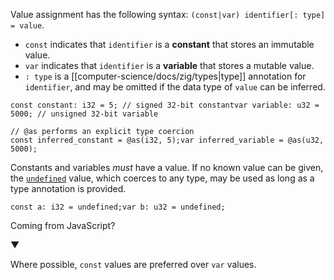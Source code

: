 Value assignment has the following syntax: `(const|var) identifier[: type] = value`.

- `const` indicates that `identifier` is a **constant** that stores an immutable value.
- `var` indicates that `identifier` is a **variable** that stores a mutable value.
- `: type` is a [[computer-science/docs/zig/types|type]] annotation for `identifier`, and may be omitted if the data type of `value` can be inferred.

```zig
const constant: i32 = 5; // signed 32-bit constantvar variable: u32 = 5000; // unsigned 32-bit variable

// @as performs an explicit type coercion
const inferred_constant = @as(i32, 5);var inferred_variable = @as(u32, 5000);
```

Constants and variables _must_ have a value. If no known value can be given, the [`undefined`](https://ziglang.org/documentation/master/#undefined) value, which coerces to any type, may be used as long as a type annotation is provided.

```
const a: i32 = undefined;var b: u32 = undefined;
```

Coming from JavaScript?

▼

[](https://zig.guide/language-basics/optionals)

Where possible, `const` values are preferred over `var` values.